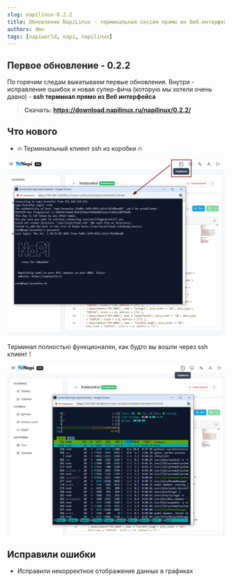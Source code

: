 ```yaml
---
slug: napilinux-0.2.2
title: Обновление NapiLinux - терминальная сессия прямо их Веб-интерфейса
authors: dmn
tags: [napiworld, napi, napilinux]
---
```


## Первое обновление - 0.2.2

По горячим следам выкатываем первые обновления. Внутри - исправление ошибок и новая супер-фича (которую мы хотели очень давно) - **ssh терминал прямо из Веб интерфейса**

>**Скачать: https://download.napilinux.ru/napilinux/0.2.2/**

## Что нового

- :fire: Терминальный клиент ssh из коробки :fire:

![Новый терминал в веб-интерфейсе](img/terminal-newjpg.jpg)

Терминал полностью функционален, как будто вы вошли через ssh клиент !

![Запуск htop в веб-терминале](img/terminal-htop.jpg)
## Исправили ошибки

- Исправили некорректное отображение данных в графиках
